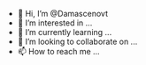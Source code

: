- 👋 Hi, I’m @Damascenovt
- 👀 I’m interested in ...
- 🌱 I’m currently learning ...
- 💞️ I’m looking to collaborate on ...
- 📫 How to reach me ...

<!---
Damascenovt/Damascenovt is a ✨ special ✨ repository because its `README.md` (this file) appears on your GitHub profile.
You can click the Preview link to take a look at your changes.
--->
